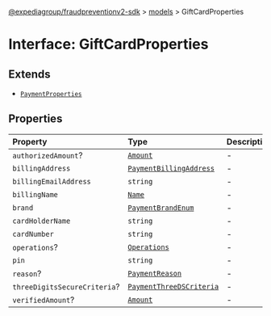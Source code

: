 [@expediagroup/fraudpreventionv2-sdk](../../index.md) > [models](../index.md) > GiftCardProperties

# Interface: GiftCardProperties

## Extends

- [`PaymentProperties`](PaymentProperties.md)

## Properties

| Property | Type | Description | Inheritance | Source |
| :------ | :------ | :------ | :------ | :------ |
| `authorizedAmount`? | [`Amount`](../classes/Amount.md) | - | [`PaymentProperties`](PaymentProperties.md).`authorizedAmount` | models/Payment.ts:159 |
| `billingAddress` | [`PaymentBillingAddress`](../classes/PaymentBillingAddress.md) | - | [`PaymentProperties`](PaymentProperties.md).`billingAddress` | models/Payment.ts:157 |
| `billingEmailAddress` | `string` | - | [`PaymentProperties`](PaymentProperties.md).`billingEmailAddress` | models/Payment.ts:158 |
| `billingName` | [`Name`](../classes/Name.md) | - | [`PaymentProperties`](PaymentProperties.md).`billingName` | models/Payment.ts:156 |
| `brand` | [`PaymentBrandEnum`](../type-aliases/PaymentBrandEnum.md) | - | [`PaymentProperties`](PaymentProperties.md).`brand` | models/Payment.ts:154 |
| `cardHolderName` | `string` | - | - | models/GiftCard.ts:66 |
| `cardNumber` | `string` | - | - | models/GiftCard.ts:65 |
| `operations`? | [`Operations`](../classes/Operations.md) | - | [`PaymentProperties`](PaymentProperties.md).`operations` | models/Payment.ts:162 |
| `pin` | `string` | - | - | models/GiftCard.ts:67 |
| `reason`? | [`PaymentReason`](../type-aliases/PaymentReason.md) | - | [`PaymentProperties`](PaymentProperties.md).`reason` | models/Payment.ts:155 |
| `threeDigitsSecureCriteria`? | [`PaymentThreeDSCriteria`](../classes/PaymentThreeDSCriteria.md) | - | [`PaymentProperties`](PaymentProperties.md).`threeDigitsSecureCriteria` | models/Payment.ts:161 |
| `verifiedAmount`? | [`Amount`](../classes/Amount.md) | - | [`PaymentProperties`](PaymentProperties.md).`verifiedAmount` | models/Payment.ts:160 |
